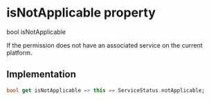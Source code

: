 


# isNotApplicable property









bool isNotApplicable
  




<p>If the permission does not have an associated service on the current
platform.</p>



## Implementation

```dart
bool get isNotApplicable => this == ServiceStatus.notApplicable;
```








